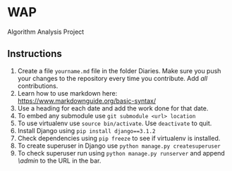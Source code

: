 # WAP
Algorithm Analysis Project 

## Instructions

1. Create a file `yourname.md` file in the folder Diaries. Make sure you push your changes to the repository every time you contribute. Add _all_ contributions.
2. Learn how to use markdown here: <https://www.markdownguide.org/basic-syntax/>
3. Use a heading for each date and add the work done for that date.
4. To embed any submodule use `git submodule <url> location`
5. To use virtualenv use `source bin/activate`. Use `deactivate` to quit.
6. Install Django using `pip install django==3.1.2`
7. Check dependencies using `pip freeze` to see if virtualenv is installed.
8. To create superuser in Django use `python manage.py createsuperuser`
9. To check superuser run using `python manage.py runserver` and append *\admin* to the URL in the bar.
